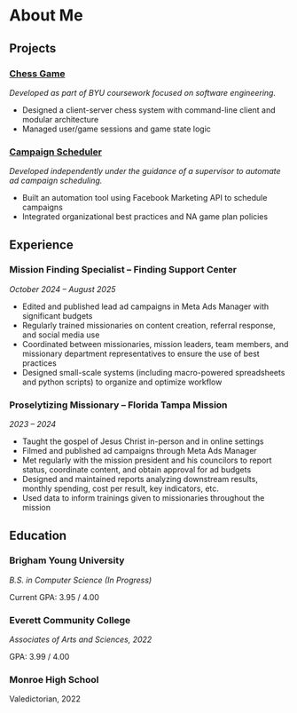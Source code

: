 # About Me

## Projects

### [Chess Game](https://github.com/grm77777/chess)
*Developed as part of BYU coursework focused on software engineering.*
-	Designed a client-server chess system with command-line client and modular architecture
-	Managed user/game sessions and game state logic

### [Campaign Scheduler](https://github.com/grm77777/fb_rules)
*Developed independently under the guidance of a supervisor to automate ad campaign scheduling.*
-	Built an automation tool using Facebook Marketing API to schedule campaigns
-	Integrated organizational best practices and NA game plan policies

## Experience

### Mission Finding Specialist – Finding Support Center
*October 2024 – August 2025*
-	Edited and published lead ad campaigns in Meta Ads Manager with significant budgets
-	Regularly trained missionaries on content creation, referral response, and social media use  
-	Coordinated between missionaries, mission leaders, team members, and missionary department representatives to ensure the use of best practices
-	Designed small-scale systems (including macro-powered spreadsheets and python scripts) to organize and optimize workflow 

### Proselytizing Missionary – Florida Tampa Mission
*2023 – 2024*
-	Taught the gospel of Jesus Christ in-person and in online settings 
-	Filmed and published ad campaigns through Meta Ads Manager 
-	Met regularly with the mission president and his councilors to report status, coordinate content, and obtain approval for ad budgets
-	Designed and maintained reports analyzing downstream results, monthly spending, cost per result, key indicators, etc. 
-	Used data to inform trainings given to missionaries throughout the mission

## Education 

### Brigham Young University 
*B.S. in Computer Science (In Progress)*

Current GPA: 3.95 / 4.00

### Everett Community College
*Associates of Arts and Sciences, 2022*

GPA: 3.99 / 4.00

### Monroe High School
Valedictorian, 2022



